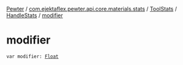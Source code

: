 [Pewter](../../../index.md) / [com.ejektaflex.pewter.api.core.materials.stats](../../index.md) / [ToolStats](../index.md) / [HandleStats](index.md) / [modifier](./modifier.md)

# modifier

`var modifier: `[`Float`](https://kotlinlang.org/api/latest/jvm/stdlib/kotlin/-float/index.html)